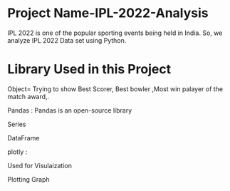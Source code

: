 # Project Name-IPL-2022-Analysis
IPL 2022 is one of the popular sporting events being held in India. So,  we analyze  IPL 2022 Data set  using Python.

# Library Used in this Project
Object= Trying to show Best Scorer, Best bowler ,Most win palayer of the match award,.

Pandas : Pandas is an open-source library

Series

DataFrame

plotly :

Used for Visulaization

Plotting Graph
